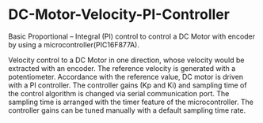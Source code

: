 # DC-Motor-Velocity-PI-Controller
Basic Proportional – Integral (PI) control to control a DC Motor with encoder by using a microcontroller(PIC16F877A).


Velocity control to a DC Motor in one direction, whose velocity would be extracted with an encoder. 
The reference velocity is generated with a potentiometer.
Accordance with the reference value, DC motor is driven with a PI controller. 
The controller gains (Kp and Ki) and sampling time of the control algorithm is changed via serial communication port. 
The sampling time is arranged with the timer feature of the microcontroller. 
The controller gains can be tuned manually with a default sampling time rate.
